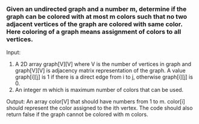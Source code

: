 ### Given an undirected graph and a number m, determine if the graph can be colored with at most m colors such that no two adjacent vertices of the graph are colored with same color. Here coloring of a graph means assignment of colors to all vertices.

Input:

1) A 2D array graph[V][V] where V is the number of vertices in graph and graph[V][V] is adjacency matrix representation
   of the graph. A value graph[i][j] is 1 if there is a direct edge from i to j, otherwise graph[i][j] is 0.
2) An integer m which is maximum number of colors that can be used.

Output:
An array color[V] that should have numbers from 1 to m. color[i] should represent the color assigned to the ith vertex.
The code should also return false if the graph cannot be colored with m colors.
